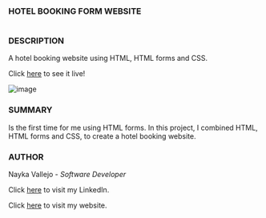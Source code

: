### HOTEL BOOKING FORM WEBSITE
#
### DESCRIPTION
A hotel booking website using HTML, HTML forms and CSS.

Click [here](https://imcodingdreams.github.io/hotel-booking-website/) to see it live!

![image](/img/hotel-booking-website.png)

### SUMMARY
Is the first time for me using HTML forms. In this project, I combined HTML, HTML forms and CSS, to create a hotel booking website.

### AUTHOR
Nayka Vallejo - _Software Developer_

Click [here](https://www.linkedin.com/in/nayka-vallejo-70044314b/) to visit my LinkedIn.

Click [here](https://imcodingdreams.github.io/personal-website/index.html) to visit my website.

